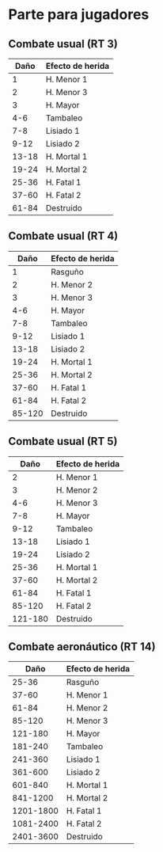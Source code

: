 # Parte para jugadores

## Combate usual (RT 3)

| Daño  | Efecto de herida |
| ---   | ---              |
| 1     | H. Menor 1       |
| 2     | H. Menor 3       |
| 3     | H. Mayor         |
| 4-6   | Tambaleo         |
| 7-8   | Lisiado 1        |
| 9-12  | Lisiado 2        |
| 13-18 | H. Mortal 1      |
| 19-24 | H. Mortal 2      |
| 25-36 | H. Fatal 1       |
| 37-60 | H. Fatal 2       |
| 61-84 | Destruido        |

## Combate usual (RT 4)

| Daño   | Efecto de herida |
| ---    | ---              |
| 1      | Rasguño          |
| 2      | H. Menor 2       |
| 3      | H. Menor 3       |
| 4-6    | H. Mayor         |
| 7-8    | Tambaleo         |
| 9-12   | Lisiado 1        |
| 13-18  | Lisiado 2        |
| 19-24  | H. Mortal 1      |
| 25-36  | H. Mortal 2      |
| 37-60  | H. Fatal 1       |
| 61-84  | H. Fatal 2       |
| 85-120 | Destruido        |

## Combate usual (RT 5)

| Daño    | Efecto de herida |
| ---     | ---              |
| 2       | H. Menor 1       |
| 3       | H. Menor 2       |
| 4-6     | H. Menor 3       |
| 7-8     | H. Mayor         |
| 9-12    | Tambaleo         |
| 13-18   | Lisiado 1        |
| 19-24   | Lisiado 2        |
| 25-36   | H. Mortal 1      |
| 37-60   | H. Mortal 2      |
| 61-84   | H. Fatal 1       |
| 85-120  | H. Fatal 2       |
| 121-180 | Destruido        |

## Combate aeronáutico (RT 14)

| Daño      | Efecto de herida |
| ---       | ---              |
| 25-36     | Rasguño          |
| 37-60     | H. Menor 1       |
| 61-84     | H. Menor 2       |
| 85-120    | H. Menor 3       |
| 121-180   | H. Mayor         |
| 181-240   | Tambaleo         |
| 241-360   | Lisiado 1        |
| 361-600   | Lisiado 2        |
| 601-840   | H. Mortal 1      |
| 841-1200  | H. Mortal 2      |
| 1201-1800 | H. Fatal 1       |
| 1081-2400 | H. Fatal 2       |
| 2401-3600 | Destruido        |
